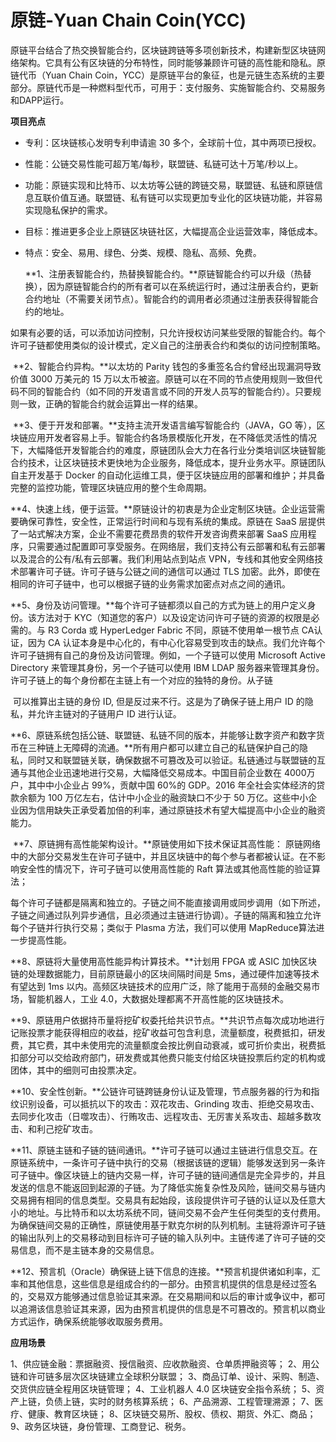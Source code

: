 # 

# 原链-Yuan Chain Coin(YCC)

原链平台结合了热交换智能合约，区块链跨链等多项创新技术，构建新型区块链网络架构。它具有公有区块链的分布特性，同时能够兼顾许可链的高性能和隐私。原链代币（Yuan Chain Coin，YCC）是原链平台的象征，也是元链生态系统的主要部分。原链代币是一种燃料型代币，可用于：支付服务、实施智能合约、交易服务和DAPP运行。

**项目亮点**

- 专利：区块链核心发明专利申请逾 30 多个，全球前十位，其中两项已授权。

- 性能：公链交易性能可超万笔/每秒，联盟链、私链可达十万笔/秒以上。

- 功能：原链实现和比特币、以太坊等公链的跨链交易，联盟链、私链和原链信息互联价值互通。联盟链、私有链可以实现更加专业化的区块链功能，并容易实现隐私保护的需求。

- 目标：推进更多企业上原链区块链社区，大幅提高企业运营效率，降低成本。

- 特点：安全、易用、绿色、分类、规模、隐私、高频、免费。

  
  
  **1、注册表智能合约，热替换智能合约。**原链智能合约可以升级（热替换），因为原链智能合约的所有者可以在系统运行时，通过注册表合约，更新合约地址（不需要关闭节点）。智能合约的调用者必须通过注册表获得智能合约的地址。

​       如果有必要的话，可以添加访问控制，只允许授权访问某些受限的智能合约。每个许可子链都使用类似的设计模式，定义自己的注册表合约和类似的访问控制策略。

​     **2、智能合约异构。**以太坊的 Parity 钱包的多重签名合约曾经出现漏洞导致价值 3000 万美元的 15 万以太币被盗。原链可以在不同的节点使用规则一致但代码不同的智能合约（如不同的开发语言或不同的开发人员写的智能合约）。只要规则一致，正确的智能合约就会运算出一样的结果。

​    **3、便于开发和部署。**支持主流开发语言编写智能合约（JAVA，GO 等），区块链应用开发者容易上手。智能合约各场景模版化开发，在不降低灵活性的情况下，大幅降低开发智能合约的难度，原链团队会大力在各行业分类培训区块链智能合约技术，让区块链技术更快地为企业服务，降低成本，提升业务水平。原链团队自主开发基于 Docker 的自动化运维工具，便于区块链应用的部署和维护；并具备完整的监控功能，管理区块链应用的整个生命周期。

​     **4、快速上线，便于运营。**原链设计的初衷是为企业定制区块链。企业运营需要确保可靠性，安全性，正常运行时间和与现有系统的集成。原链在 SaaS 层提供了一站式解决方案，企业不需要花费昂贵的软件开发咨询费来部署 SaaS 应用程序，只需要通过配置即可享受服务。在网络层，我们支持公有云部署和私有云部署以及混合的公有/私有云部署。我们利用站点到站点 VPN，专线和其他安全网络技术部署许可子链。许可子链与公链之间的通信可以通过 TLS 加密。此外，即使在相同的许可子链中，也可以根据子链的业务需求加密点对点之间的通讯。

​    **5、身份及访问管理。**每个许可子链都须以自己的方式为链上的用户定义身份。该方法对于 KYC（知道您的客户）以及设定访问许可子链的资源的权限是必需的。与 R3 Corda 或 HyperLedger Fabric 不同，原链不使用单一根节点 CA认证，因为 CA 认证本身是中心化的，有中心化容易受到攻击的缺点。我们允许每个许可子链拥有自己的身份及访问管理。例如，一个子链可以使用 Microsoft Active Directory 来管理其身份，另一个子链可以使用 IBM LDAP 服务器来管理其身份。许可子链上的每个身份都在主链上有一个对应的独特的身份。从子链

​    可以推算出主链的身份 ID, 但是反过来不行。这是为了确保子链上用户 ID 的隐私，并允许主链对的子链用户 ID 进行认证。

​     **6、原链系统包括公链、联盟链、私链不同的版本，并能够让数字资产和数字货币在三种链上无障碍的流通。**所有用户都可以建立自己的私链保护自己的隐私，同时又和联盟链关联，确保数据不可篡改及可以验证。私链通过与联盟链的互通与其他企业迅速地进行交易，大幅降低交易成本。中国目前企业数在 4000万户，其中中小企业占 99%，贡献中国 60%的 GDP。2016 年全社会实体经济的贷款余额为 100 万亿左右，估计中小企业的融资缺口不少于 50 万亿。这些中小企业因为信用缺失正承受着加倍的利率，通过原链技术有望大幅提高中小企业的融资能力。

​     **7、原链拥有高性能架构设计。**原链使用如下技术保证其高性能：
原链网络中的大部分交易发生在许可子链中，并且区块链中的每个参与者都被认证。在不影响安全性的情况下，许可子链可以使用高性能的 Raft 算法或其他高性能的验证算法；

每个许可子链都是隔离和独立的。子链之间不能直接调用或同步调用（如下所述，子链之间通过队列异步通信，且必须通过主链进行协调）。子链的隔离和独立允许每个子链并行执行交易；类似于 Plasma 方法，我们可以使用 MapReduce算法进一步提高性能。

  **8、原链将大量使用高性能异构计算技术。**计划用 FPGA 或 ASIC 加快区块链的处理数据能力，目前原链最小的区块间隔时间是 5ms，通过硬件加速等技术有望达到 1ms 以内。高频区块链技术的应用广泛，除了能用于高频的金融交易市场，智能机器人，工业 4.0，大数据处理都离不开高性能的区块链技术。

  **9、原链用户依据持币量将挖矿权委托给共识节点。**共识节点每次成功地进行记账投票才能获得相应的收益，挖矿收益可包含利息，流量额度，税费抵扣，研发费，其它费，其中未使用完的流量额度会按比例自动衰减，或可折价卖出，税费抵扣部分可以交给政府部门，研发费或其他费只能支付给区块链投票后约定的机构或团体，其中的细则可由投票决定。

  **10、安全性创新。**公链许可链跨链身份认证及管理，节点服务器的行为和指纹识别设备，可以抵抗以下的攻击：双花攻击、Grinding 攻击、拒绝交易攻击、去同步化攻击（日噬攻击）、行贿攻击、远程攻击、无厉害关系攻击、超越多数攻击、和利己挖矿攻击。

  **11、原链主链和子链的链间通讯。**许可子链可以通过主链进行信息交互。在原链系统中，一条许可子链中执行的交易（根据该链的逻辑）能够发送到另一条许可子链中。像区块链上的链内交易一样，许可子链的链间通信是完全异步的，并且发送的信息不能返回到起源的子链。为了降低实施复杂性及风险，链间交易与链内交易拥有相同的信息类型。交易具有起始段，该段提供许可子链的认证以及任意大小的地址。与比特币和以太坊系统不同，链间交易不会产生任何类型的支付费用。为确保链间交易的正确性，原链使用基于默克尔树的队列机制。主链将源许可子链的输出队列上的交易移动到目标许可子链的输入队列中。主链传递了许可子链的交易信息，而不是主链本身的交易信息。

  **12、预言机（Oracle）确保链上链下信息的连接。**预言机提供诸如利率，汇率和其他信息，这些信息是组成合约的一部分。由预言机提供的信息是经过签名的，交易双方能够通过信息验证其来源。在交易期间和以后的审计或争议中，都可以追溯该信息验证其来源，因为由预言机提供的信息是不可篡改的。预言机以商业方式运作，确保系统能够收取服务费用。

**应用场景**

1、供应链金融：票据融资、授信融资、应收款融资、仓单质押融资等；
2、用公链和许可链多层次区块链建立全球积分联盟；
3、商品订单、设计、采购、制造、交货供应链全程用区块链管理；
4、工业机器人 4.0 区块链安全指令系统；
5、资产上链，负债上链，实时的财务核算系统；
6、产品溯源、工程管理溯源；
7、医疗、健康、教育区块链；
8、区块链交易所、股权、债权、期货、外汇、商品；
9、政务区块链，身份管理、工商登记、税务。

